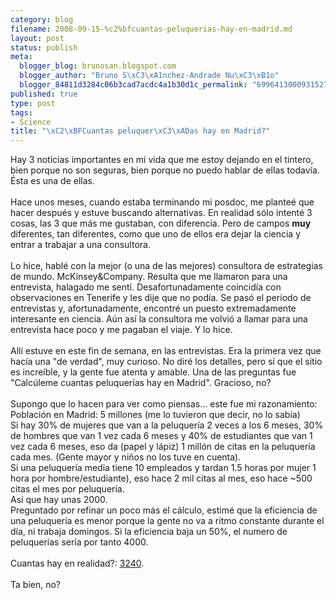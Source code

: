 ```yaml
--- 
category: blog
filename: 2008-09-15-%c2%bfcuantas-peluquerias-hay-en-madrid.md
layout: post
status: publish
meta: 
  blogger_blog: brunosan.blogspot.com
  blogger_author: "Bruno S\xC3\xA1nchez-Andrade Nu\xC3\xB1o"
  blogger_84811d3284c06b3cad7acdc4a1b30d1c_permalink: "6996413000931527299"
published: true
type: post
tags: 
- Science
title: "\xC2\xBFCuantas peluquer\xC3\xADas hay en Madrid?"
---
```

Hay 3 noticias importantes en mi vida que me estoy dejando en el tintero, bien porque no son seguras, bien porque no puedo hablar de ellas todavía. Ésta es una de ellas.<br /><br />Hace unos meses, cuando estaba terminando mi posdoc, me planteé que hacer después y estuve buscando alternativas. En realidad sólo intenté 3 cosas, las 3 que más me gustaban, con diferencia. Pero de campos <span style="font-weight:bold;">muy</span> diferentes, tan diferentes, como que uno de ellos era dejar la ciencia y entrar a trabajar a una consultora.<br /><br />Lo hice, hablé con la mejor (o una de las mejores) consultora de estrategias de mundo. McKinsey&amp;Company. Resulta que me llamaron para una entrevista, halagado me sentí. Desafortunadamente coincidía con observaciones en Tenerife y les dije que no podía. Se pasó el periodo de entrevistas y, afortunadamente, encontré un puesto extremadamente interesante en ciencia. Aún así la consultora me volvió a llamar para una entrevista hace poco y me pagaban el viaje. Y lo hice.<br /><br />Allí estuve en este fin de semana, en las entrevistas. Era la primera vez que hacía una "de verdad", muy curioso. No diré los detalles, pero sí que el sitio es increíble, y la gente fue atenta y amable.  Una de las preguntas fue "Calcúleme cuantas peluquerías hay en Madrid". Gracioso, no?<br /><br />Supongo que lo hacen para ver como piensas... este fue mi razonamiento:<br />Población en Madrid: 5 millones (me lo tuvieron que decir, no lo sabía)<br />Si hay 30% de mujeres que van a la peluquería 2 veces a los 6 meses, 30% de hombres que van 1 vez cada 6 meses y 40% de estudiantes que van 1 vez cada 6 meses, eso da (papel y lápiz) 1 millón de citas en la peluquería cada mes. (Gente mayor y niños no los tuve en cuenta).<br />Si una peluquería media tiene 10 empleados y tardan 1.5 horas por mujer 1 hora por hombre/estudiante), eso hace 2 mil citas al mes, eso hace ~500 citas el mes por peluquería.<br />Así que hay unas 2000.<br />Preguntado por refinar un poco más el cálculo, estimé que la eficiencia de una peluquería es menor porque la gente no va a ritmo constante durante el día, ni trabaja domingos. Si la eficiencia baja un 50%, el numero de peluquerías sería por tanto 4000.<br /><br />Cuantas hay en realidad?: <a href="http://www.paginasamarillas.es/resultados.asp?activ=peluqueria&amp;loca=Madrid&amp;pgpv=1&amp;mode=simple&amp;site=paol&amp;prov=MADRID">3240</a>.<br /><br />Ta bien, no?

